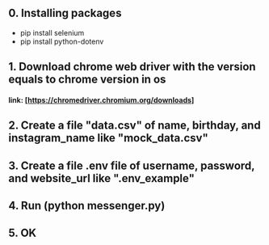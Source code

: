 ## 0. Installing packages

+ pip install selenium
+ pip install python-dotenv


## 1. Download chrome web driver with the version equals to chrome version in os
#### link: [https://chromedriver.chromium.org/downloads]

## 2. Create a file "data.csv" of name, birthday, and instagram_name like "mock_data.csv"


## 3. Create a file .env file of username, password, and website_url like ".env_example"

## 4. Run (python messenger.py)

## 5. OK
